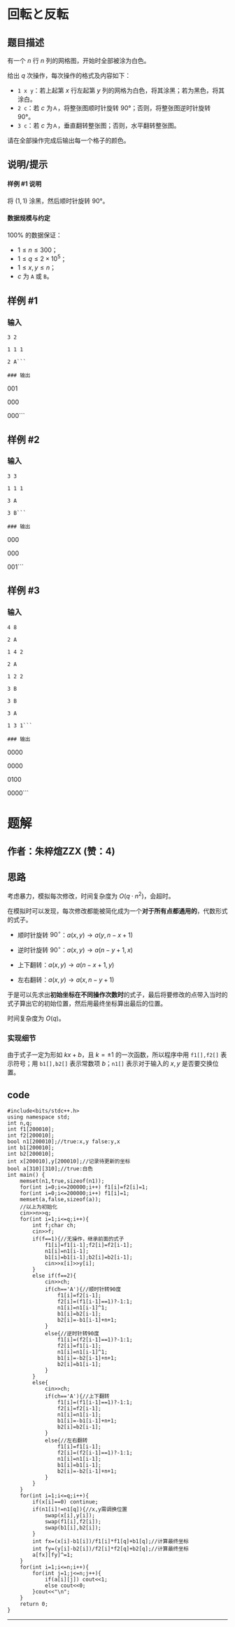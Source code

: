 # 回転と反転

## 题目描述

有一个 $n$ 行 $n$ 列的网格图，开始时全部被涂为白色。

给出 $q$ 次操作，每次操作的格式及内容如下：

- `1 x y`：若上起第 $x$ 行左起第 $y$ 列的网格为白色，将其涂黑；若为黑色，将其涂白。
- `2 c`：若 $c$ 为`Ａ`，将整张图顺时针旋转 $90°$；否则，将整张图逆时针旋转 $90°$。
- `3 c`：若 $c$ 为`Ａ`，垂直翻转整张图；否则，水平翻转整张图。

请在全部操作完成后输出每一个格子的颜色。

## 说明/提示

#### 样例 #1 说明

将 $(1,1)$ 涂黑，然后顺时针旋转 $90°$。

#### 数据规模与约定

$100\%$ 的数据保证：

- $1 \le n\le 300$；
- $1 \le q\le 2 \times 10^5$；
- $1 \le x,y \le n$；
- $c$ 为 `A` 或 `B`。

## 样例 #1

### 输入

```
3 2
1 1 1
2 A```

### 输出

```
001
000
000```

## 样例 #2

### 输入

```
3 3
1 1 1
3 A
3 B```

### 输出

```
000
000
001```

## 样例 #3

### 输入

```
4 8
2 A
1 4 2
2 A
1 2 2
3 B
3 B
3 A
1 3 1```

### 输出

```
0000
0000
0100
0000```

# 题解

## 作者：朱梓煊ZZX (赞：4)

## 思路

考虑暴力，模拟每次修改，时间复杂度为 $O(q\cdot n^2)$，会超时。

在模拟时可以发现，每次修改都能被简化成为一个**对于所有点都通用的**，代数形式的式子。

- 顺时针旋转 $90^\circ$：$a(x,y)\to a(y,n-x+1)$

- 逆时针旋转 $90^\circ$：$a(x,y)\to a(n-y+1,x)$

- 上下翻转：$a(x,y)\to a(n-x+1,y)$

- 左右翻转：$a(x,y)\to a(x,n-y+1)$

于是可以先求出**初始坐标在不同操作次数时**的式子，最后将要修改的点带入当时的式子算出它的初始位置，然后用最终坐标算出最后的位置。

时间复杂度为 $O(q)$。

### 实现细节

由于式子一定为形如 $kx+b$，且 $k=\pm1$ 的一次函数，所以程序中用 `f1[],f2[]` 表示符号；用 `b1[],b2[]` 表示常数项 $b$；`n1[]` 表示对于输入的 $x,y$ 是否要交换位置。

## code

```
#include<bits/stdc++.h>
using namespace std;
int n,q;
int f1[200010];
int f2[200010];
bool n1[200010];//true:x,y false:y,x
int b1[200010];
int b2[200010];
int x[200010],y[200010];//记录待更新的坐标
bool a[310][310];//true:白色
int main() {
	memset(n1,true,sizeof(n1));
	for(int i=0;i<=200000;i++) f1[i]=f2[i]=1;
	for(int i=0;i<=200000;i++) f1[i]=1;
	memset(a,false,sizeof(a));
    //以上为初始化
	cin>>n>>q;
	for(int i=1;i<=q;i++){
		int f;char ch;
		cin>>f;
		if(f==1){//无操作，继承前面的式子
			f1[i]=f1[i-1];f2[i]=f2[i-1];
			n1[i]=n1[i-1];
			b1[i]=b1[i-1];b2[i]=b2[i-1];
			cin>>x[i]>>y[i];
		}
		else if(f==2){
			cin>>ch;
			if(ch=='A'){//顺时针转90度
				f1[i]=f2[i-1];
				f2[i]=(f1[i-1]==1)?-1:1;
				n1[i]=n1[i-1]^1;
				b1[i]=b2[i-1];
				b2[i]=-b1[i-1]+n+1;
			}
			else{//逆时针转90度
				f1[i]=(f2[i-1]==1)?-1:1;
				f2[i]=f1[i-1];
				n1[i]=n1[i-1]^1;
				b1[i]=-b2[i-1]+n+1;
				b2[i]=b1[i-1];
			}
		}
		else{
			cin>>ch;
			if(ch=='A'){//上下翻转
				f1[i]=(f1[i-1]==1)?-1:1;
				f2[i]=f2[i-1];
				n1[i]=n1[i-1];
				b1[i]=-b1[i-1]+n+1;
				b2[i]=b2[i-1];
			}
			else{//左右翻转
				f1[i]=f1[i-1];
				f2[i]=(f2[i-1]==1)?-1:1;
				n1[i]=n1[i-1];
				b1[i]=b1[i-1];
				b2[i]=-b2[i-1]+n+1;
			}
		}
	}
	for(int i=1;i<=q;i++){
		if(x[i]==0) continue;
		if(n1[i]!=n1[q]){//x,y需调换位置
			swap(x[i],y[i]);
			swap(f1[i],f2[i]);
			swap(b1[i],b2[i]);
		}
		int fx=(x[i]-b1[i])/f1[i]*f1[q]+b1[q];//计算最终坐标
		int fy=(y[i]-b2[i])/f2[i]*f2[q]+b2[q];//计算最终坐标
		a[fx][fy]^=1; 
	}
	for(int i=1;i<=n;i++){
		for(int j=1;j<=n;j++){
			if(a[i][j]) cout<<1;
			else cout<<0;
		}cout<<"\n";
	}
	return 0;
}
```

---

